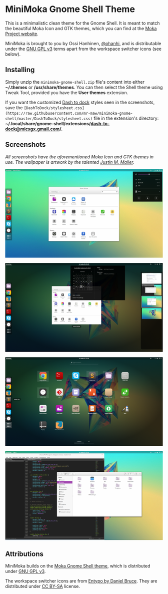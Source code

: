 MiniMoka Gnome Shell Theme
==========================


This is a minimalistic clean theme for the Gnome Shell. It is meant to match the beautiful Moka Icon and GTK themes, which you can find at the [Moka Project website](http://mokaproject.com/).


MiniMoka is brought to you by Ossi Hanhinen, [@ohanhi](https://twitter.com/ohanhi), and is distributable under the [GNU GPL v3](http://www.gnu.org/copyleft/gpl.html) terms apart from the workspace switcher icons (see below).

## Installing

Simply unzip the `minimoka-gnome-shell.zip` file's content into either **~/.themes** or **/usr/share/themes**. You can then select the Shell theme using Tweak Tool, provided you have the **User themes** extension.

If you want the customized [Dash to dock](https://extensions.gnome.org/extension/307/dash-to-dock/) styles seen in the screenshots, save the `[DashToDock/stylesheet.css](https://raw.githubusercontent.com/mr-maw/minimoka-gnome-shell/master/DashToDock/stylesheet.css)` file in the extension's directory: **~/.local/share/gnome-shell/extensions/dash-to-dock@micxgx.gmail.com/**.



## Screenshots

*All screenshots have the aforementioned Moka Icon and GTK themes in use. The wallpaper is artwork by the talented [Justin M. Maller](http://justinmaller.com/).*

![](https://raw.githubusercontent.com/mr-maw/minimoka-gnome-shell/master/Screenshots/Screenshot-1.png)

![](https://raw.githubusercontent.com/mr-maw/minimoka-gnome-shell/master/Screenshots/Screenshot-2.png)

![](https://raw.githubusercontent.com/mr-maw/minimoka-gnome-shell/master/Screenshots/Screenshot-3.png)

![](https://raw.githubusercontent.com/mr-maw/minimoka-gnome-shell/master/Screenshots/Screenshot-4.png)


## Attributions

MiniMoka builds on the [Moka Gnome Shell theme](https://github.com/moka-project/moka-gnome-shell-theme), which is distributed under [GNU GPL v3](http://www.gnu.org/copyleft/gpl.html).

The workspace switcher icons are from [Entypo by Daniel Bruce](https://github.com/danielbruce/entypo). They are distributed under [CC BY-SA](http://creativecommons.org/licenses/by-sa/3.0/) license.
